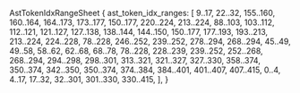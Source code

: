 AstTokenIdxRangeSheet {
    ast_token_idx_ranges: [
        9..17,
        22..32,
        155..160,
        160..164,
        164..173,
        173..177,
        150..177,
        220..224,
        213..224,
        88..103,
        103..112,
        112..121,
        121..127,
        127..138,
        138..144,
        144..150,
        150..177,
        177..193,
        193..213,
        213..224,
        224..228,
        78..228,
        246..252,
        239..252,
        278..294,
        268..294,
        45..49,
        49..58,
        58..62,
        62..68,
        68..78,
        78..228,
        228..239,
        239..252,
        252..268,
        268..294,
        294..298,
        298..301,
        313..321,
        321..327,
        327..330,
        358..374,
        350..374,
        342..350,
        350..374,
        374..384,
        384..401,
        401..407,
        407..415,
        0..4,
        4..17,
        17..32,
        32..301,
        301..330,
        330..415,
    ],
}
